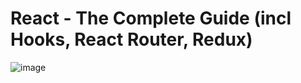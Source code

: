 # React - The Complete Guide (incl Hooks, React Router, Redux)
![image](https://user-images.githubusercontent.com/109369193/187851075-c93ac785-6435-4418-b5e7-3a8a6cb28446.png)
